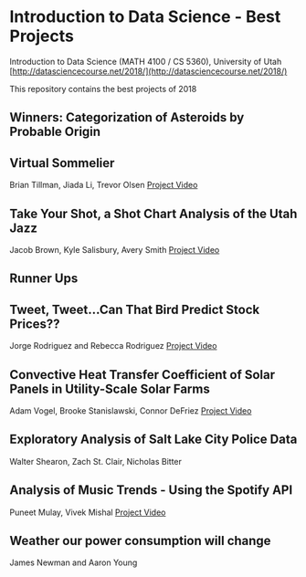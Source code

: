 # Introduction to Data Science - Best Projects

Introduction to Data Science (MATH 4100 / CS 5360), University of Utah
[http://datasciencecourse.net/2018/](http://datasciencecourse.net/2018/)

This repository contains the best projects of 2018

## Winners: Categorization of Asteroids by Probable Origin

## Virtual Sommelier
Brian Tillman, Jiada Li, Trevor Olsen
[Project Video](https://www.youtube.com/watch?v=6asJv4zSYCQ&feature=youtu.be)

## Take Your Shot, a Shot Chart Analysis of the Utah Jazz
Jacob Brown, Kyle Salisbury, Avery Smith
[Project Video](https://www.youtube.com/watch?v=HDrmcKn1qhI)


## Runner Ups

## Tweet, Tweet…Can That Bird Predict Stock Prices??
Jorge Rodriguez and Rebecca Rodriguez
[Project Video](https://www.youtube.com/watch?v=a2QSQLli0Pk&feature=youtu.be) 


## Convective Heat Transfer Coefficient of Solar Panels in Utility-Scale Solar Farms
Adam Vogel, Brooke Stanislawski, Connor DeFriez
[Project Video](https://www.youtube.com/watch?v=NDY2-fRiUag)

## Exploratory Analysis of Salt Lake City Police Data
Walter Shearon, Zach St. Clair, Nicholas Bitter

## Analysis of Music Trends - Using the Spotify API
Puneet Mulay, Vivek Mishal
[Project Video](https://www.youtube.com/watch?v=jHbWDxOttUk&feature=youtu.be)

## Weather our power consumption will change
James Newman and Aaron Young
